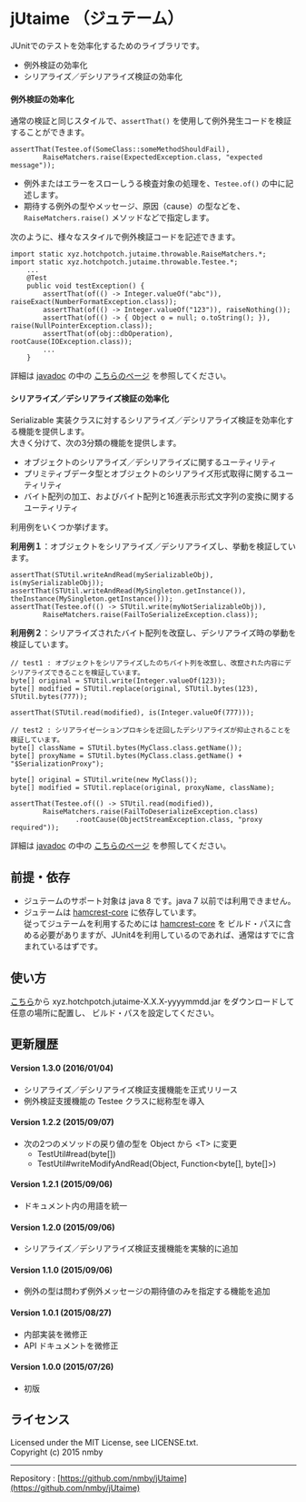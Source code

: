 # jUtaime （ジュテーム）
JUnitでのテストを効率化するためのライブラリです。  
* 例外検証の効率化  
* シリアライズ／デシリアライズ検証の効率化  
  
  
#### 例外検証の効率化

通常の検証と同じスタイルで、`assertThat()` を使用して例外発生コードを検証することができます。  

    assertThat(Testee.of(SomeClass::someMethodShouldFail),
            RaiseMatchers.raise(ExpectedException.class, "expected message"));

* 例外またはエラーをスローしうる検査対象の処理を、`Testee.of()` の中に記述します。
* 期待する例外の型やメッセージ、原因（cause）の型などを、`RaiseMatchers.raise()` メソッドなどで指定します。

次のように、様々なスタイルで例外検証コードを記述できます。  

    import static xyz.hotchpotch.jutaime.throwable.RaiseMatchers.*;
    import static xyz.hotchpotch.jutaime.throwable.Testee.*;
        ...
        @Test
        public void testException() {
            assertThat(of(() -> Integer.valueOf("abc")), raiseExact(NumberFormatException.class));
            assertThat(of(() -> Integer.valueOf("123")), raiseNothing());
            assertThat(of(() -> { Object o = null; o.toString(); }), raise(NullPointerException.class));
            assertThat(of(obj::dbOperation), rootCause(IOException.class));
            ...
        }

詳細は [javadoc](http://jutaime.hotchpotch.xyz/docs/api/index.html) の中の
[こちらのページ](http://jutaime.hotchpotch.xyz/docs/api/index.html?xyz/hotchpotch/jutaime/throwable/package-summary.html)
を参照してください。  
  
#### シリアライズ／デシリアライズ検証の効率化

Serializable 実装クラスに対するシリアライズ／デシリアライズ検証を効率化する機能を提供します。  
大きく分けて、次の3分類の機能を提供します。  
* オブジェクトのシリアライズ／デシリアライズに関するユーティリティ  
* プリミティブデータ型とオブジェクトのシリアライズ形式取得に関するユーティリティ  
* バイト配列の加工、およびバイト配列と16進表示形式文字列の変換に関するユーティリティ  

利用例をいくつか挙げます。
  
**利用例１**：オブジェクトをシリアライズ／デシリアライズし、挙動を検証しています。

    assertThat(STUtil.writeAndRead(mySerializableObj), is(mySerializableObj));
    assertThat(STUtil.writeAndRead(MySingleton.getInstance()), theInstance(MySingleton.getInstance()));
    assertThat(Testee.of(() -> STUtil.write(myNotSerializableObj)),
            RaiseMatchers.raise(FailToSerializeException.class));

**利用例２**：シリアライズされたバイト配列を改竄し、デシリアライズ時の挙動を検証しています。

    // test1 : オブジェクトをシリアライズしたのちバイト列を改竄し、改竄された内容にデシリアライズできることを検証しています。
    byte[] original = STUtil.write(Integer.valueOf(123));
    byte[] modified = STUtil.replace(original, STUtil.bytes(123), STUtil.bytes(777));
    
    assertThat(STUtil.read(modified), is(Integer.valueOf(777)));

    // test2 : シリアライゼーションプロキシを迂回したデシリアライズが抑止されることを検証しています。
    byte[] className = STUtil.bytes(MyClass.class.getName());
    byte[] proxyName = STUtil.bytes(MyClass.class.getName() + "$SerializationProxy");
    
    byte[] original = STUtil.write(new MyClass());
    byte[] modified = STUtil.replace(original, proxyName, className);
    
    assertThat(Testee.of(() -> STUtil.read(modified)),
            RaiseMatchers.raise(FailToDeserializeException.class)
                    .rootCause(ObjectStreamException.class, "proxy required"));

詳細は [javadoc](http://jutaime.hotchpotch.xyz/docs/api/index.html) の中の
[こちらのページ](http://jutaime.hotchpotch.xyz/docs/api/index.html?xyz/hotchpotch/jutaime/serializable/package-summary.html)
を参照してください。  

## 前提・依存
* ジュテームのサポート対象は java 8 です。java 7 以前では利用できません。
* ジュテームは [hamcrest-core](http://search.maven.org/#search%7Cga%7C1%7Cg%3Aorg.hamcrest) に依存しています。  
従ってジュテームを利用するためには [hamcrest-core](http://search.maven.org/#search%7Cga%7C1%7Cg%3Aorg.hamcrest) を
ビルド・パスに含める必要がありますが、JUnit4を利用しているのであれば、通常はすでに含まれているはずです。  

## 使い方
[こちら](https://github.com/nmby/jUtaime/releases)から xyz.hotchpotch.jutaime-X.X.X-yyyymmdd.jar をダウンロードして任意の場所に配置し、
ビルド・パスを設定してください。  

## 更新履歴
#### Version 1.3.0 (2016/01/04)
* シリアライズ／デシリアライズ検証支援機能を正式リリース
* 例外検証支援機能の Testee クラスに総称型を導入

#### Version 1.2.2 (2015/09/07)
* 次の2つのメソッドの戻り値の型を Object から &lt;T&gt; に変更
  - TestUtil#read(byte[])
  - TestUtil#writeModifyAndRead(Object, Function&lt;byte[], byte[]&gt;)

#### Version 1.2.1 (2015/09/06)
* ドキュメント内の用語を統一

#### Version 1.2.0 (2015/09/06)
* シリアライズ／デシリアライズ検証支援機能を実験的に追加

#### Version 1.1.0 (2015/09/06)
* 例外の型は問わず例外メッセージの期待値のみを指定する機能を追加

#### Version 1.0.1 (2015/08/27)
* 内部実装を微修正
* API ドキュメントを微修正

#### Version 1.0.0 (2015/07/26)
* 初版

## ライセンス
Licensed under the MIT License, see LICENSE.txt.  
Copyright (c) 2015 nmby  

---
Repository : [https://github.com/nmby/jUtaime](https://github.com/nmby/jUtaime)

